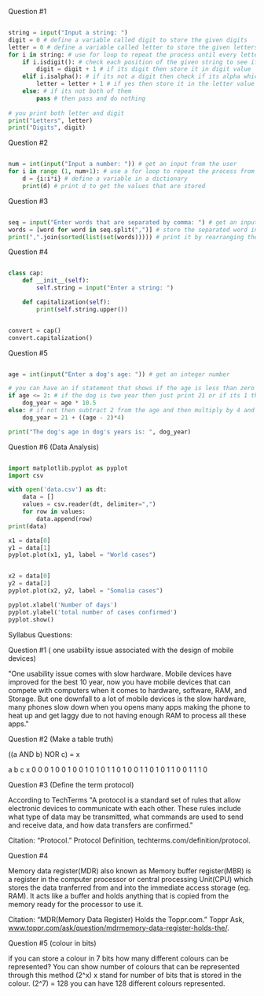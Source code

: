 Question #1

```.py

string = input("Input a string: ")
digit = 0 # define a variable called digit to store the given digits
letter = 0 # define a variable called letter to store the given letters
for i in string: # use for loop to repeat the process until every letter and digit is checked
    if i.isdigit(): # check each position of the given string to see if its digit or not
        digit = digit + 1 # if its digit then store it in digit value 
    elif i.isalpha(): # if its not a digit then check if its alpha which is a letter 
        letter = letter + 1 # if yes then store it in the letter value 
    else: # if its not both of them 
        pass # then pass and do nothing 
    
# you print both letter and digit 
print("Letters", letter)
print("Digits", digit)

```

Question #2

```.py

num = int(input("Input a number: ")) # get an input from the user
for i in range (1, num+1): # use a for loop to repeat the process from 1 to given num
    d = {i:i*i} # define a variable in a dictionary
    print(d) # print d to get the values that are stored

```

Question #3

```.py

seq = input("Enter words that are separated by comma: ") # get an input from the user
words = [word for word in seq.split(",")] # store the separated word into words
print(",".join(sorted(list(set(words))))) # print it by rearranging the words by its alphabetic order

```

Question #4 

```.py

class cap:
    def __init__(self):
        self.string = input("Enter a string: ")

    def capitalization(self):
        print(self.string.upper())


convert = cap()
convert.capitalization()

```

Question #5

```.py

age = int(input("Enter a dog's age: ")) # get an integer number

# you can have an if statement that shows if the age is less than zero then exit 
if age <= 2: # if the dog is two year then just print 21 or if its 1 then print 10.5
    dog_year = age * 10.5
else: # if not then subtract 2 from the age and then multiply by 4 and then add 21 
    dog_year = 21 + ((age - 2)*4)

print("The dog's age in dog's years is: ", dog_year)

```

Question #6 (Data Analysis)

```.py

import matplotlib.pyplot as pyplot
import csv

with open('data.csv') as dt:
    data = []
    values = csv.reader(dt, delimiter=",")
    for row in values:
        data.append(row)
print(data)

x1 = data[0]
y1 = data[1]
pyplot.plot(x1, y1, label = "World cases")


x2 = data[0]
y2 = data[2]
pyplot.plot(x2, y2, label = "Somalia cases")

pyplot.xlabel('Number of days')
pyplot.ylabel('total number of cases confirmed')
pyplot.show()

```

Syllabus Questions:


Question #1 ( one usability issue associated with the design of mobile devices)

"One usability issue comes with slow hardware. Mobile devices have improved for the best 10 year, now you have mobile devices
that can compete with computers when it comes to hardware, software, RAM, and Storage. But one downfall to a lot of mobile 
devices is the slow hardware, many phones slow down when you opens many apps making the phone to heat up and get laggy due 
to not having enough RAM to process all these apps."


Question #2 (Make a table truth)


((a AND b) NOR c) = x

a   b   c   x
0   0   0   1
0   0   1   0
0   1   0   1
0   1   1   0
1   0   0   1
1   0   1   0
1   1   0   0
1   1   1   0


Question #3 (Define the term protocol)

According to TechTerms "A protocol is a standard set of rules that allow electronic devices to communicate with each other. 
These rules include what type of data may be transmitted, what commands are used to send and receive data, 
and how data transfers are confirmed."

Citation: “Protocol.” Protocol Definition, techterms.com/definition/protocol.


Question #4

Memory data register(MDR) also known as Memory buffer register(MBR) is a register in the computer processor or
central processing Unit(CPU) which stores the data tranferred from and into the immediate access storage (eg. RAM). 
It acts like a buffer and holds anything that is copied from the memory ready for the processor to use it. 

Citation: “MDR(Memory Data Register) Holds the Toppr.com.” Toppr Ask, 
www.toppr.com/ask/question/mdrmemory-data-register-holds-the/.


Question #5 (colour in bits)

if you can store a colour in 7 bits how many different colours can be represented?
You can show number of colours that can be represented through this method
(2^x) x stand for number of bits that is stored in the colour.
(2^7) = 128 
you can have 128 different colours represented.
